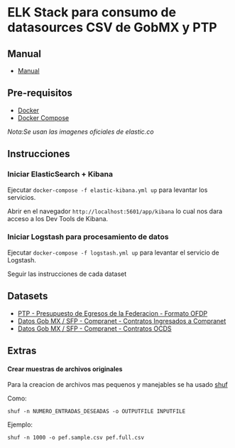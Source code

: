 # ELK Stack para consumo de datasources CSV de GobMX y PTP

## Manual

- [Manual](docs/README.md)

## Pre-requisitos
- [Docker](https://docs.docker.com/install/)
- [Docker Compose](https://docs.docker.com/compose/install/)

*Nota:Se usan las imagenes oficiales de elastic.co*

## Instrucciones

### Iniciar ElasticSearch + Kibana

Ejecutar `docker-compose -f elastic-kibana.yml up` para levantar los servicios.

Abrir en el navegador `http://localhost:5601/app/kibana` lo cual nos dara acceso a los Dev Tools de Kibana.


### Iniciar Logstash para procesamiento de datos

Ejecutar `docker-compose -f logstash.yml up` para levantar el servicio de Logstash.

Seguir las instrucciones de cada dataset

## Datasets

- [PTP - Presupuesto de Egresos de la Federacion - Formato OFDP](./datasets/ptp-pef-ofdp/)
- [Datos Gob MX / SFP - Compranet - Contratos Ingresados a Compranet](./datasets/sfp-compranet-contratos/)
- [Datos Gob MX / SFP - Compranet - Contratos OCDS](./datasets/sfp-compranet-ocds/)

## Extras

#### Crear muestras de archivos originales

Para la creacion de archivos mas pequenos y manejables se ha usado [shuf](https://en.wikipedia.org/wiki/Shuf)

Como:
```
shuf -n NUMERO_ENTRADAS_DESEADAS -o OUTPUTFILE INPUTFILE
```

Ejemplo:
```
shuf -n 1000 -o pef.sample.csv pef.full.csv
```
